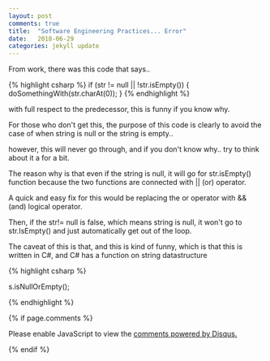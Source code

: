 ```yaml
---
layout: post
comments: true
title:  "Software Engineering Practices... Error"
date:   2018-06-29
categories: jekyll update
---
```


From work, there was this code that says..

{% highlight csharp %}
if (str != null || !str.isEmpty()) {
  doSomethingWith(str.charAt(0));
}
{% endhighlight %}

with full respect to the predecessor, this is funny if you know why.

For those who don't get this, the purpose of this code  is clearly to avoid the case of 
when string is null or the string is empty.. 

however, this will never go through, and if you don't know why.. 
try to think about it a for a bit.

The reason why is that even if the string is null, it will go for str.isEmpty()
function because the two functions are connected with || (or)  operator.

A quick and easy fix for this would be replacing the or operator 
with && (and) logical operator. 

Then, if the str!= null is false, which means string is null,
it won't go to str.IsEmpty() and just automatically get out of the loop.

The caveat of this is that,
and this is kind of funny, 
which is that this is written in C#,
and C# has a function on string datastructure

{% highlight csharp %}

s.isNullOrEmpty();

{% endhighlight %}



{% if page.comments %} 
<div id="disqus_thread"></div>
<script>

/**
*  RECOMMENDED CONFIGURATION VARIABLES: EDIT AND UNCOMMENT THE SECTION BELOW TO INSERT DYNAMIC VALUES FROM YOUR PLATFORM OR CMS.
*  LEARN WHY DEFINING THESE VARIABLES IS IMPORTANT: https://disqus.com/admin/universalcode/#configuration-variables*/
/*
var disqus_config = function () {
this.page.url = PAGE_URL;  // Replace PAGE_URL with your page's canonical URL variable
this.page.identifier = PAGE_IDENTIFIER; // Replace PAGE_IDENTIFIER with your page's unique identifier variable
};
*/
(function() { // DON'T EDIT BELOW THIS LINE
var d = document, s = d.createElement('script');
s.src = 'https://https-jinmc-github-io-programmingtips.disqus.com/embed.js';
s.setAttribute('data-timestamp', +new Date());
(d.head || d.body).appendChild(s);
})();
</script>
<noscript>Please enable JavaScript to view the <a href="https://disqus.com/?ref_noscript">comments powered by Disqus.</a></noscript>
                            

 {% endif %}
